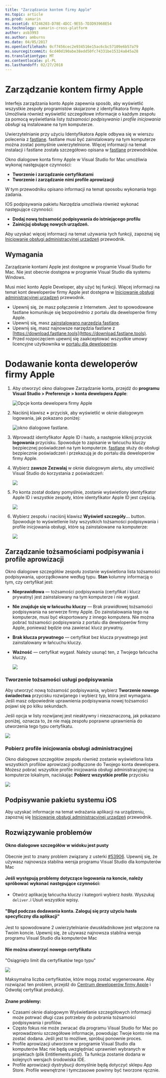 ```yaml
---
title: "Zarządzanie kontem firmy Apple"
ms.topic: article
ms.prod: xamarin
ms.assetid: 67246203-D78E-4DCC-9E55-7D3D93968E54
ms.technology: xamarin-cross-platform
author: asb3993
ms.author: amburns
ms.date: 04/05/2017
ms.openlocfilehash: 0cf7456cec2e934516e15ac6cbc57109e6b57a79
ms.sourcegitcommit: 6cd40d190abe38edd50fc74331be15324a845a28
ms.translationtype: MT
ms.contentlocale: pl-PL
ms.lasthandoff: 02/27/2018
---
```

# <a name="apple-account-management"></a>Zarządzanie kontem firmy Apple

Interfejs zarządzania konto Apple zapewnia sposób, aby wyświetlić wszystkie zespoły programistów skojarzone z identyfikatora firmy Apple. Umożliwia również wyświetlić szczegółowe informacje o każdym zespołu za pomocą wyświetlania listy _tożsamości podpisywania_ i _profile inicjowania obsługi_ są instalowane na tym komputerze.

Uwierzytelnianie przy użyciu Identyfikatora Apple odbywa się w wierszu polecenia z [fastlane](https://fastlane.tools/). fastlane musi być zainstalowany na tym komputerze można zostać pomyślnie uwierzytelnione. Więcej informacji na temat instalacji i fastlane została szczegółowo opisana w [fastlane](~/ios/deploy-test/provisioning/fastlane/index.md) przewodników.

Okno dialogowe konta firmy Apple w Visual Studio for Mac umożliwia wykonaj następujące czynności:

* **Tworzenie i zarządzanie certyfikatami** 
* **Tworzenie i zarządzanie nimi profile aprowizacji** 

W tym przewodniku opisano informacji na temat sposobu wykonania tego zadania.

IOS podpisywania pakietu Narzędzia umożliwia również wykonać następujące czynności:

* **Dodaj nową tożsamość podpisywania do istniejącego profilu** 
* **Zainicjuj obsługę nowych urządzeń.** 

Aby uzyskać więcej informacji na temat używania tych funkcji, zapoznaj się [Inicjowanie obsługi administracyjnej urządzeń](~/ios/get-started/installation/device-provisioning/index.md) przewodnik.
️
## <a name="requirements"></a>Wymagania

Zarządzanie kontami Apple jest dostępne w programie Visual Studio for Mac. Nie jest obecnie dostępna w programie Visual Studio dla systemu Windows.

Musi mieć konto Apple Developer, aby użyć tej funkcji. Więcej informacji na temat kont deweloperów firmy Apple jest dostępna w [Inicjowanie obsługi administracyjnej urządzeń](~/ios/get-started/installation/device-provisioning/index.md) przewodnik.

- Upewnij się, że masz połączenie z Internetem. Jest to spowodowane fastlane komunikuje się bezpośrednio z portalu dla deweloperów firmy Apple.
- Upewnij się, masz [zainstalowano narzędzia fastlane](~/ios/deploy-test/provisioning/fastlane/index.md#Installation).
- Upewnij się, masz najnowsze narzędzia fastlane z [https://download.fastlane.tools](https://download.fastlane.tools).
- Przed rozpoczęciem upewnij się zaakceptować wszystkie umowy licencyjne użytkownika w [portalu dla deweloperów](https://developer.apple.com/account/).

# <a name="adding-an-apple-developer-account"></a>Dodawanie konta deweloperów firmy Apple

1. Aby otworzyć okno dialogowe Zarządzanie konta, przejdź do **programu Visual Studio > Preferencje > konta dewelopera Apple**:

    ![Opcje konta dewelopera firmy Apple](apple-account-management-images/image1.png)

2. Naciśnij klawisz  **+**  przycisk, aby wyświetlić w oknie dialogowym logowania, jak pokazano poniżej: 

    ![okno dialogowe fastlane.](apple-account-management-images/image2.png)

4. Wprowadź identyfikator Apple ID i hasło, a następnie kliknij przycisk **logowania** przycisku. Spowoduje to zapisanie w łańcuchu kluczy bezpiecznej poświadczeń na tym komputerze. [fastlane](~/ios/deploy-test/provisioning/fastlane/index.md) służy do obsługi bezpiecznie poświadczeń i przekazują je do portalu dla deweloperów firmy Apple.
 
5. Wybierz **zawsze Zezwalaj** w oknie dialogowym alertu, aby umożliwić Visual Studio do korzystania z poświadczeń:

    ![](apple-account-management-images/image4.png)

6. Po konta został dodany pomyślnie, zostanie wyświetlony identyfikator Apple ID i wszystkie zespoły, które identyfikator Apple ID jest częścią.

    ![](apple-account-management-images/image5.png)

7. Wybierz zespołu i naciśnij klawisz **Wyświetl szczegóły...** button. Spowoduje to wyświetlenie listy wszystkich tożsamości podpisywania i profile inicjowania obsługi, które są zainstalowane na komputerze:

    ![](apple-account-management-images/image6.png)

<a name="managing">
    
## <a name="managing-signing-identities-and-provisioning-profiles"></a>Zarządzanie tożsamościami podpisywania i profile aprowizacji

Okno dialogowe szczegółów zespołu zostanie wyświetlona lista tożsamości podpisywania, uporządkowane według typu. **Stan** kolumny informacją o tym, czy certyfikat jest: 

* **Nieprawidłowa** — tożsamości podpisywania (certyfikat i klucz prywatny) jest zainstalowany na tym komputerze i nie wygasł.

* **Nie znajduje się w łańcuchu kluczy** — Brak prawidłowej tożsamości podpisywania na serwerze firmy Apple. Do zainstalowania tego na komputerze, musi być eksportowany z innego komputera. Nie można pobrać tożsamości podpisywania z portalu dla deweloperów firmy Apple, ponieważ będzie ona zawierać klucz prywatny.

* **Brak klucza prywatnego** — certyfikat bez klucza prywatnego jest zainstalowany w łańcuchu kluczy.

* **Ważność** — certyfikat wygasł. Należy usunąć ten, z Twojego łańcucha kluczy.

  ![](apple-account-management-images/image7.png)

### <a name="create-a-signing-identities"></a>Tworzenie tożsamości usługi podpisywania

Aby utworzyć nową tożsamość podpisywania, wybierz **Tworzenie nowego świadectwa** przycisku rozwijanego i wybierz typ, która jest wymagana. Jeśli masz odpowiednie uprawnienia podpisywania nowej tożsamości pojawi się po kilku sekundach.

Jeśli opcja w listy rozwijanej jest nieaktywny i niezaznaczoną, jak pokazano poniżej, oznacza to, że nie mają zespołu poprawne uprawnienia do utworzenia tego typu certyfikatu.

![](apple-account-management-images/image8.png)

### <a name="download-provisioning-profiles"></a>Pobierz profile inicjowania obsługi administracyjnej

Okno dialogowe szczegółów zespołu również zostanie wyświetlona lista wszystkich profilów aprowizacji podłączone do Twojego konta dewelopera. Możesz pobrać wszystkie profile inicjowania obsługi administracyjnej na komputerze lokalnym, naciskając **Pobierz wszystkie profile** przycisku

![](apple-account-management-images/image9.png)

## <a name="ios-bundle-signing"></a>Podpisywanie pakietu systemu iOS

Aby uzyskać informacje na temat wdrażania aplikacji na urządzeniu, zapoznaj się [Inicjowanie obsługi administracyjnej urządzeń](~/ios/get-started/installation/device-provisioning/index.md) przewodnik.


## <a name="troubleshooting"></a>Rozwiązywanie problemów

#### <a name="view-details-dialog-is-empty"></a>Okno dialogowe szczegółów w widoku jest pusty

Obecnie jest to znany problem związany z usterki [#53906](https://bugzilla.xamarin.com/show_bug.cgi?id=53906). Upewnij się, że używasz najnowsza stabilna wersja programu Visual Studio dla komputerów Mac

#### <a name="if-you-are-experiencing-issues-logging-in-your-account-please-try-the-following"></a>Jeśli występują problemy dotyczące logowania na koncie, należy spróbować wykonać następujące czynności:

* Otwórz aplikację łańcucha kluczy i kategorii wybierz *hasła*. Wyszukaj `deliver.`i Usuń wszystkie wpisy.

#### <a name="error-adding-account-please-sign-in-with-an-app-specific-password"></a>"Błąd podczas dodawania konta. Zaloguj się przy użyciu hasła specyficzny dla aplikacji"

Jest to spowodowane 2 uwierzytelnianie dwuskładnikowe jest włączone na Twoim koncie. Upewnij się, że używasz najnowsza stabilna wersja programu Visual Studio dla komputerów Mac

#### <a name="failed-to-create-new-certificate"></a>Nie można utworzyć nowego certyfikatu
"Osiągnięto limit dla certyfikatów tego typu"

![](apple-account-management-images/image10.png)

Maksymalna liczba certyfikatów, które mogą zostać wygenerowane. Aby rozwiązać ten problem, przejdź do [Centrum deweloperów firmy Apple](https://developer.apple.com/account/ios/certificate/distribution) i Odwołaj certyfikat produkcji.

#### <a name="known-issues"></a>Znane problemy:

* Czasami oknie dialogowym Wyświetlanie szczegółowych informacji może potrwać długi czas potrzebny do pobrania tożsamości podpisywania i profilów.
* Często fokus nie może zwracać dla programu Visual Studio for Mac po wprowadzeniu szczegółowe informacje, powodując Twoje konto nie ma zostać dodana. Jeśli jest to możliwe, spróbuj ponownie proces.
* Profile aprowizacji utworzone w programie Visual Studio dla komputerów Mac nie będą uwzględniać uprawnień wybranych w projektach (plik Entitlements.plist). Ta funkcja zostanie dodana w kolejnych wersjach środowiska IDE.
* Profile aprowizacji dystrybucji domyślnie będą dotyczyć sklepu App Store. Profile wewnętrzne i tymczasowe powinny być tworzone ręcznie.